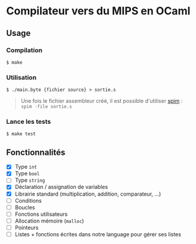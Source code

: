 # Compilateur vers du MIPS en OCaml

## Usage

### Compilation

```
$ make
```

### Utilisation

```
$ ./main.byte {fichier source} > sortie.s
```

> Une fois le fichier assembleur créé, il est possible d'utiliser
> [spim](https://sourceforge.net/projects/spimsimulator/) : `spim -file sortie.s`

### Lance les tests

```
$ make test
```

## Fonctionnalités

-   [x] Type `int`
-   [x] Type `bool`
-   [ ] Type `string`
-   [x] Déclaration / assignation de variables
-   [x] Librairie standard (multiplication, addition, comparateur, ...)
-   [ ] Conditions
-   [ ] Boucles
-   [ ] Fonctions utilisateurs
-   [ ] Allocation mémoire (`malloc`)
-   [ ] Pointeurs
-   [ ] Listes + fonctions écrites dans notre language pour gérer ses listes
